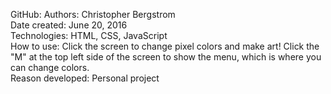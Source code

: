 GitHub:
Authors: Christopher Bergstrom<br>
Date created: June 20, 2016<br>
Technologies: HTML, CSS, JavaScript<br>
How to use: Click the screen to change pixel colors and make art! Click the "M" at the top left side of the screen to show the menu, which is where you can change colors.<br>
Reason developed: Personal project
